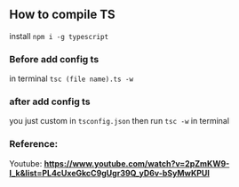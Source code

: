 ## How to compile TS

install `npm i -g typescript`

### Before add config ts

in terminal `tsc (file name).ts -w`

### after add config ts

you just custom in `tsconfig.json`
then run `tsc -w` in terminal

### Reference:

Youtube: **https://www.youtube.com/watch?v=2pZmKW9-I_k&list=PL4cUxeGkcC9gUgr39Q_yD6v-bSyMwKPUI**
